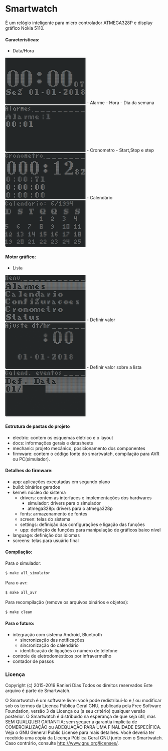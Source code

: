 # Smartwatch
É um relógio inteligente para micro controlador ATMEGA328P e display gráfico Nokia 5110.

#### Características:
- Data/Hora
<img src="https://raw.githubusercontent.com/rnrdias/smartwatch/master/docs/images/dpy0001.png"/>
- Alarme - Hora - Dia da semana
<img src="https://raw.githubusercontent.com/rnrdias/smartwatch/master/docs/images/dpy0004.png"/>
- Cronometro - Start,Stop e step
<img src="https://raw.githubusercontent.com/rnrdias/smartwatch/master/docs/images/dpy0008.png"/>
- Calendário
<img src="https://raw.githubusercontent.com/rnrdias/smartwatch/master/docs/images/dpy0006.png"/>

#### Motor gráfico:
- Lista
<img src="https://raw.githubusercontent.com/rnrdias/smartwatch/master/docs/images/dpy0007.png"/>
- Definir valor
<img src="https://raw.githubusercontent.com/rnrdias/smartwatch/master/docs/images/dpy0009.gif"/>
- Definir valor sobre a lista
<img src="https://raw.githubusercontent.com/rnrdias/smartwatch/master/docs/images/dpy0010.gif"/>

#### Estrutura de pastas do projeto
- electric: contem os esquemas elétrico e o layout
- docs: informações gerais e datasheets
- mechanic: projeto mecânico, posicionamento dos componentes
- firmware: contem o código fonte do smartwatch, compilação para AVR ou PC(simulador).


#### Detalhes do firmware:
+ app: aplicações executadas em segundo plano
+ build: binários gerados
+ kernel: núcleo do sistema
   + drivers: contem as interfaces e implementações dos hardwares
        + simulador: drivers para o simulador
        + atmega328p: drivers para o atmega328p
   + fonts: armazenamento de fontes
   + screen: telas do sistema
   + settings: definição das configurações e ligação das funções
   + upp: definição de funções para manipulação de gráficos baixo nível
+ language: definição dos idiomas
+ screens: telas para usuário final


#### Compilação:
Para o simulador:
```sh
$ make all_simulator
```
Para o avr:
```sh
$ make all_avr
```
Para recompilação (remove os arquivos binários e objetos):
```sh
$ make clean
```


#### Para o futuro:
+ integração com sistema Android, Bluetooth
    + sincronização das notificações
    + sincronização do calendário
    + identificação de ligações o número de telefone
+ controle de eletrodomésticos por infravermelho
+ contador de passos


### Licença
Copyright (c) 2015-2019 Ranieri Dias 
Todos os direitos reservados
Este arquivo é parte de Smartwatch.

O Smartwatch é um software livre: você pode redistribuí-lo e / ou modificar
sob os termos da Licença Pública Geral GNU, publicada pela
Free Software Foundation, versão 3 da Licença ou
(a seu critério) qualquer versão posterior.
O Smartwatch é distribuído na esperança de que seja útil,
mas SEM QUALQUER GARANTIA; sem sequer a garantia implícita de
COMERCIALIZAÇÃO ou ADEQUAÇÃO PARA UMA FINALIDADE ESPECÍFICA. Veja o
GNU General Public License para mais detalhes.
Você deveria ter recebido uma cópia da Licença Pública Geral GNU
junto com o Smartwatch. Caso contrário, consulte http://www.gnu.org/licenses/.
